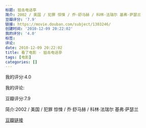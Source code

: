 ```yaml
---
标题: 狙击电话亭
简介: 2002 / 美国 / 犯罪 惊悚 / 乔·舒马赫 / 科林·法瑞尔 基弗·萨瑟兰
豆瓣评分: '7.9'
链接: https://movie.douban.com/subject/1303246/
创建时间: '2010-12-09 20:22:02'
我的评分: '4.0'
标签:
评论:
date: 2010-12-09 20:22:02
title: 看了电影 - 狙击电话亭
tags: [电影]
categories: []
---
```


我的评分:4.0

我的评论:

豆瓣评分:7.9

简介:2002 / 美国 / 犯罪 惊悚 / 乔·舒马赫 / 科林·法瑞尔 基弗·萨瑟兰

[豆瓣链接](https://movie.douban.com/subject/1303246/)

